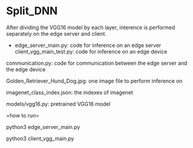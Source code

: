 # Split_DNN

After dividing the VGG16 model by each layer, interence is performed separately on the edge server and client.

- edge_server_main.py: code for inference on an edge server
client_vgg_main_test.py: code for inference on an edge device 

communication.py: code for communication between the edge server and the edge device

Golden_Retriever_Hund_Dog.jpg: one image file to perform inference on

imagenet_class_index.json: the indexes of imagenet

models/vgg16.py: pretrained VGG16 model


=how to run=

python3 edge_server_main.py

python3 client_vgg_main.py
